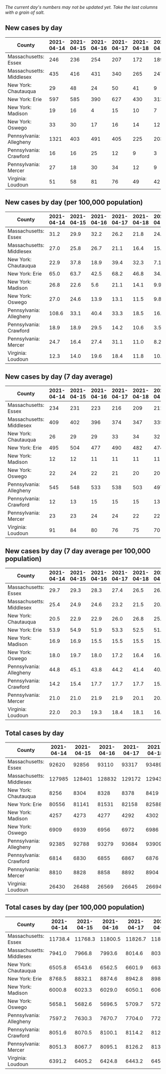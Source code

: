 _The current day's numbers may not be updated yet. Take the last columns with a grain of salt._
## New cases by day

| County | 2021-04-14 | 2021-04-15 | 2021-04-16 | 2021-04-17 | 2021-04-18 | 2021-04-19 | 2021-04-20 |
| --- | --- | --- | --- | --- | --- | --- | --- |
| Massachusetts: Essex | 246 | 236 | 254 | 207 | 172 | 189 | 117 |
| Massachusetts: Middlesex | 435 | 416 | 431 | 340 | 265 | 247 | 150 |
| New York: Chautauqua | 29 | 48 | 24 | 50 | 41 | 9 | 13 |
| New York: Erie | 597 | 585 | 390 | 627 | 430 | 313 | 297 |
| New York: Madison | 19 | 16 | 4 | 15 | 10 | 7 | 7 |
| New York: Oswego | 33 | 30 | 17 | 16 | 14 | 12 | 15 |
| Pennsylvania: Allegheny | 1321 | 403 | 491 | 405 | 225 | 203 | 389 |
| Pennsylvania: Crawford | 16 | 16 | 25 | 12 | 9 | 3 | 21 |
| Pennsylvania: Mercer | 27 | 18 | 30 | 34 | 12 | 9 | 29 |
| Virginia: Loudoun | 51 | 58 | 81 | 76 | 49 | 42 | 59 |

## New cases by day (per 100,000 population)

| County | 2021-04-14 | 2021-04-15 | 2021-04-16 | 2021-04-17 | 2021-04-18 | 2021-04-19 | 2021-04-20 |
| --- | --- | --- | --- | --- | --- | --- | --- |
| Massachusetts: Essex | 31.2 | 29.9 | 32.2 | 26.2 | 21.8 | 24.0 | 14.8 |
| Massachusetts: Middlesex | 27.0 | 25.8 | 26.7 | 21.1 | 16.4 | 15.3 | 9.3 |
| New York: Chautauqua | 22.9 | 37.8 | 18.9 | 39.4 | 32.3 | 7.1 | 10.2 |
| New York: Erie | 65.0 | 63.7 | 42.5 | 68.2 | 46.8 | 34.1 | 32.3 |
| New York: Madison | 26.8 | 22.6 | 5.6 | 21.1 | 14.1 | 9.9 | 9.9 |
| New York: Oswego | 27.0 | 24.6 | 13.9 | 13.1 | 11.5 | 9.8 | 12.3 |
| Pennsylvania: Allegheny | 108.6 | 33.1 | 40.4 | 33.3 | 18.5 | 16.7 | 32.0 |
| Pennsylvania: Crawford | 18.9 | 18.9 | 29.5 | 14.2 | 10.6 | 3.5 | 24.8 |
| Pennsylvania: Mercer | 24.7 | 16.4 | 27.4 | 31.1 | 11.0 | 8.2 | 26.5 |
| Virginia: Loudoun | 12.3 | 14.0 | 19.6 | 18.4 | 11.8 | 10.2 | 14.3 |

## New cases by day (7 day average)

| County | 2021-04-14 | 2021-04-15 | 2021-04-16 | 2021-04-17 | 2021-04-18 | 2021-04-19 | 2021-04-20 |
| --- | --- | --- | --- | --- | --- | --- | --- |
| Massachusetts: Essex | 234 | 231 | 223 | 216 | 209 | 211 | 203 |
| Massachusetts: Middlesex | 409 | 402 | 396 | 374 | 347 | 335 | 326 |
| New York: Chautauqua | 26 | 29 | 29 | 33 | 34 | 32 | 31 |
| New York: Erie | 495 | 504 | 477 | 490 | 482 | 474 | 463 |
| New York: Madison | 12 | 12 | 11 | 11 | 11 | 11 | 11 |
| New York: Oswego | 22 | 24 | 22 | 21 | 20 | 20 | 20 |
| Pennsylvania: Allegheny | 545 | 548 | 533 | 538 | 503 | 497 | 491 |
| Pennsylvania: Crawford | 12 | 13 | 15 | 15 | 15 | 13 | 15 |
| Pennsylvania: Mercer | 23 | 23 | 24 | 24 | 22 | 22 | 23 |
| Virginia: Loudoun | 91 | 84 | 80 | 76 | 75 | 70 | 59 |

## New cases by day (7 day average per 100,000 population)

| County | 2021-04-14 | 2021-04-15 | 2021-04-16 | 2021-04-17 | 2021-04-18 | 2021-04-19 | 2021-04-20 |
| --- | --- | --- | --- | --- | --- | --- | --- |
| Massachusetts: Essex | 29.7 | 29.3 | 28.3 | 27.4 | 26.5 | 26.7 | 25.7 |
| Massachusetts: Middlesex | 25.4 | 24.9 | 24.6 | 23.2 | 21.5 | 20.8 | 20.2 |
| New York: Chautauqua | 20.5 | 22.9 | 22.9 | 26.0 | 26.8 | 25.2 | 24.4 |
| New York: Erie | 53.9 | 54.9 | 51.9 | 53.3 | 52.5 | 51.6 | 50.4 |
| New York: Madison | 16.9 | 16.9 | 15.5 | 15.5 | 15.5 | 15.5 | 15.5 |
| New York: Oswego | 18.0 | 19.7 | 18.0 | 17.2 | 16.4 | 16.4 | 16.4 |
| Pennsylvania: Allegheny | 44.8 | 45.1 | 43.8 | 44.2 | 41.4 | 40.9 | 40.4 |
| Pennsylvania: Crawford | 14.2 | 15.4 | 17.7 | 17.7 | 17.7 | 15.4 | 17.7 |
| Pennsylvania: Mercer | 21.0 | 21.0 | 21.9 | 21.9 | 20.1 | 20.1 | 21.0 |
| Virginia: Loudoun | 22.0 | 20.3 | 19.3 | 18.4 | 18.1 | 16.9 | 14.3 |

## Total cases by day

| County | 2021-04-14 | 2021-04-15 | 2021-04-16 | 2021-04-17 | 2021-04-18 | 2021-04-19 | 2021-04-20 |
| --- | --- | --- | --- | --- | --- | --- | --- |
| Massachusetts: Essex | 92620 | 92856 | 93110 | 93317 | 93489 | 93678 | 93795 |
| Massachusetts: Middlesex | 127985 | 128401 | 128832 | 129172 | 129437 | 129684 | 129834 |
| New York: Chautauqua | 8256 | 8304 | 8328 | 8378 | 8419 | 8428 | 8441 |
| New York: Erie | 80556 | 81141 | 81531 | 82158 | 82588 | 82901 | 83198 |
| New York: Madison | 4257 | 4273 | 4277 | 4292 | 4302 | 4309 | 4316 |
| New York: Oswego | 6909 | 6939 | 6956 | 6972 | 6986 | 6998 | 7013 |
| Pennsylvania: Allegheny | 92385 | 92788 | 93279 | 93684 | 93909 | 94112 | 94501 |
| Pennsylvania: Crawford | 6814 | 6830 | 6855 | 6867 | 6876 | 6879 | 6900 |
| Pennsylvania: Mercer | 8810 | 8828 | 8858 | 8892 | 8904 | 8913 | 8942 |
| Virginia: Loudoun | 26430 | 26488 | 26569 | 26645 | 26694 | 26736 | 26795 |

## Total cases by day (per 100,000 population)

| County | 2021-04-14 | 2021-04-15 | 2021-04-16 | 2021-04-17 | 2021-04-18 | 2021-04-19 | 2021-04-20 |
| --- | --- | --- | --- | --- | --- | --- | --- |
| Massachusetts: Essex | 11738.4 | 11768.3 | 11800.5 | 11826.7 | 11848.5 | 11872.5 | 11887.3 |
| Massachusetts: Middlesex | 7941.0 | 7966.8 | 7993.6 | 8014.6 | 8031.1 | 8046.4 | 8055.7 |
| New York: Chautauqua | 6505.8 | 6543.6 | 6562.5 | 6601.9 | 6634.2 | 6641.3 | 6651.5 |
| New York: Erie | 8768.5 | 8832.1 | 8874.6 | 8942.8 | 8989.6 | 9023.7 | 9056.0 |
| New York: Madison | 6000.8 | 6023.3 | 6029.0 | 6050.1 | 6064.2 | 6074.1 | 6083.9 |
| New York: Oswego | 5658.1 | 5682.6 | 5696.5 | 5709.7 | 5721.1 | 5730.9 | 5743.2 |
| Pennsylvania: Allegheny | 7597.2 | 7630.3 | 7670.7 | 7704.0 | 7722.5 | 7739.2 | 7771.2 |
| Pennsylvania: Crawford | 8051.6 | 8070.5 | 8100.1 | 8114.2 | 8124.9 | 8128.4 | 8153.2 |
| Pennsylvania: Mercer | 8051.3 | 8067.7 | 8095.1 | 8126.2 | 8137.2 | 8145.4 | 8171.9 |
| Virginia: Loudoun | 6391.2 | 6405.2 | 6424.8 | 6443.2 | 6455.0 | 6465.2 | 6479.4 |
